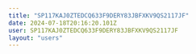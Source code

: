 ```yaml
---
title: "SP117KAJ0ZTEDCQ633F9DERY83JBFXKV9QS2117JF"
date: 2024-07-18T20:16:20.101Z
user: SP117KAJ0ZTEDCQ633F9DERY83JBFXKV9QS2117JF
layout: "users"
---
```

    